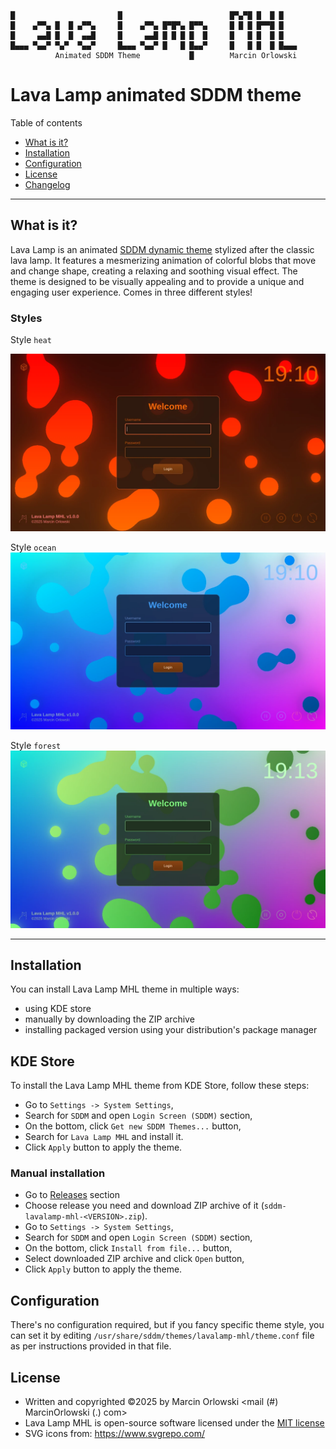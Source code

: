 ```ascii
█                       █                        █▀▄▀█ █  █ █
█    ▄▀▀▄ █  █ ▄▀▀▄     █    ▄▀▀▄ █▀█▀▄ █▀▀▄     █ █ █ █▀▀█ █
█     ▄▄█ █  █  ▄▄█     █     ▄▄█ █ █ █ █  █     █   █ █  █ █
█▄▄▄ ▀▄▄▀ ▀▄▀  ▀▄▄▀     █▄▄▄ ▀▄▄▀ █   █ █▄▄▀     █   █ █  █ █▄▄▄
          Animated SDDM Theme           █        Marcin Orlowski
```

# Lava Lamp animated SDDM theme

Table of contents

* [What is it?](#what-is-it)
* [Installation](#installation)
* [Configuration](#configuration)
* [License](#license)
* [Changelog](CHANGES.md)

---

## What is it?

Lava Lamp is an animated [SDDM dynamic theme](https://github.com/sddm/sddm/) stylized after the
classic lava lamp. It features a mesmerizing animation of colorful blobs that move and change
shape, creating a relaxing and soothing visual effect. The theme is designed to be visually
appealing and to provide a unique and engaging user experience. Comes in three different styles!

### Styles

Style `heat`

![Lava Lamp MHL Style Heat](img/preview-heat.webp)

Style `ocean`
![Lava Lamp MHL Style Ocean](img/preview-ocean.webp)

Style `forest`
![Lava Lamp MHL Style Forest](img/preview-forest.webp)

---

## Installation

You can install Lava Lamp MHL theme in multiple ways:
 - using KDE store
 - manually by downloading the ZIP archive
 - installing packaged version using your distribution's package manager

## KDE Store

To install the Lava Lamp MHL theme from KDE Store, follow these steps:

- Go to `Settings -> System Settings`,
- Search for `SDDM` and open `Login Screen (SDDM)` section,
- On the bottom, click `Get new SDDM Themes...` button,
- Search for `Lava Lamp MHL` and install it.
- Click `Apply` button to apply the theme.

### Manual installation

- Go to [Releases](https://github.com/MarcinOrlowski/sddm-lavalamp-mhl/releases) section
- Choose release you need and download ZIP archive of it (`sddm-lavalamp-mhl-<VERSION>.zip`).
- Go to `Settings -> System Settings`,
- Search for `SDDM` and open `Login Screen (SDDM)` section,
- On the bottom, click `Install from file...` button,
- Select downloaded ZIP archive and click `Open` button,
- Click `Apply` button to apply the theme.


## Configuration

There's no configuration required, but if you fancy specific theme style, you can set it
by editing `/usr/share/sddm/themes/lavalamp-mhl/theme.conf` file as per instructions provided
in that file.

## License

* Written and copyrighted &copy;2025 by Marcin Orlowski <mail (#) MarcinOrlowski (.) com>
* Lava Lamp MHL is open-source software licensed under
  the [MIT license](http://opensource.org/licenses/MIT)
* SVG icons from: https://www.svgrepo.com/
